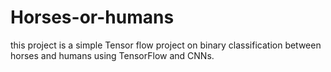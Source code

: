 # Horses-or-humans
this project is a simple Tensor flow project on binary classification between horses and humans using TensorFlow and CNNs.
